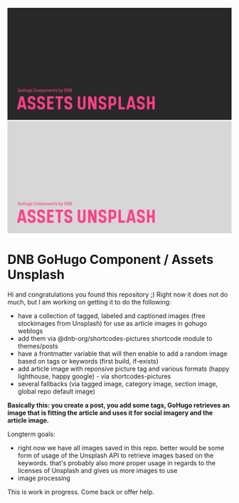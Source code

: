 <!--- CARD BEGIN --->

![DNB-Hugo/HEAD](.github/github-card-dark.png#gh-dark-mode-only)
![DNB-Hugo/HEAD](.github/github-card-light.png#gh-light-mode-only)

<!--- CARD END --->

# DNB GoHugo Component / Assets Unsplash

Hi and congratulations you found this repository ;) Right now it does not do much, but I am working on getting it to do the following:

-   have a collection of tagged, labeled and captioned images (free stockimages from Unsplash) for use as article images in gohugo weblogs
-   add them via @dnb-org/shortcodes-pictures shortcode module to themes/posts
-   have a frontmatter variable that will then enable to add a random image based on tags or keywords (first build, if-exists)
-   add article image with reponsive picture tag and various formats (happy lighthouse, happy google) - via shortcodes-pictures
-   several fallbacks (via tagged image, category image, section image, global repo default image)

**Basically this: you create a post, you add some tags, GoHugo retrieves an image that is fitting the article and uses it for social imagery and the article image.**

Longterm goals:

-   right now we have all images saved in this repo. better would be some form of usage of the Unsplash API to retrieve images based on the keywords. that's probably also more proper usage in regards to the licenses of Unsplash and gives us more images to use
-   image processing

This is work in progress. Come back or offer help.
